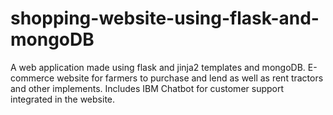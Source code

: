 # shopping-website-using-flask-and-mongoDB
A web application made using flask and jinja2 templates and mongoDB. E-commerce website for farmers to purchase and lend as well as rent tractors and other implements. Includes IBM Chatbot for customer support integrated in the website.
